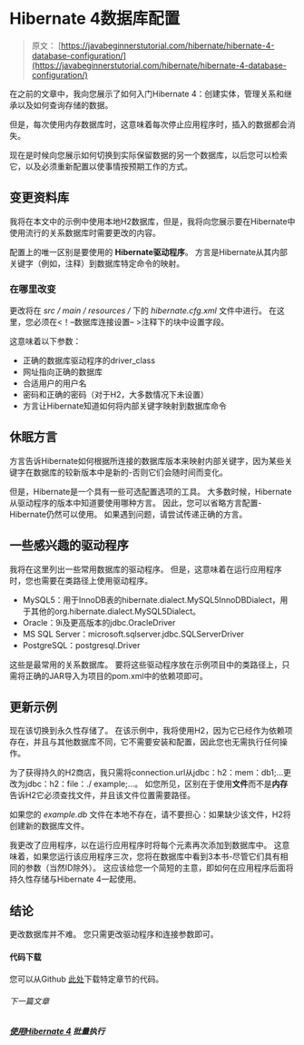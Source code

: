 # Hibernate 4数据库配置

> 原文： [https://javabeginnerstutorial.com/hibernate/hibernate-4-database-configuration/](https://javabeginnerstutorial.com/hibernate/hibernate-4-database-configuration/)

在之前的文章中，我向您展示了如何入门Hibernate 4：创建实体，管理关系和继承以及如何查询存储的数据。

但是，每次使用内存数据库时，这意味着每次停止应用程序时，插入的数据都会消失。

现在是时候向您展示如何切换到实际保留数据的另一个数据库，以后您可以检索它，以及必须重新配置以使事情按预期工作的方式。

## 变更资料库

我将在本文中的示例中使用本地H2数据库，但是，我将向您展示要在Hibernate中使用流行的关系数据库时需要更改的内容。

配置上的唯一区别是要使用的 **Hibernate驱动程序**。 方言是Hibernate从其内部关键字（例如，注释）到数据库特定命令的映射。

### 在哪里改变

更改将在 *src / main / resources /* 下的 *hibernate.cfg.xml* 文件中进行。 在这里，您必须在<！–数据库连接设置– >注释下的块中设置字段。

这意味着以下参数：

*   正确的数据库驱动程序的driver_class
*   网址指向正确的数据库
*   合适用户的用户名
*   密码和正确的密码（对于H2，大多数情况下未设置）
*   方言让Hibernate知道如何将内部关键字映射到数据库命令

## 休眠方言

方言告诉Hibernate如何根据所连接的数据库版本来映射内部关键字，因为某些关键字在数据库的较新版本中是新的-否则它们会随时间而变化。

但是，Hibernate是一个具有一些可选配置选项的工具。 大多数时候，Hibernate从驱动程序的版本中知道要使用哪种方言。 因此，您可以省略方言配置-Hibernate仍然可以使用。 如果遇到问题，请尝试传递正确的方言。

## 一些感兴趣的驱动程序

我将在这里列出一些常用数据库的驱动程序。 但是，这意味着在运行应用程序时，您也需要在类路径上使用驱动程序。

*   MySQL5：用于InnoDB表的hibernate.dialect.MySQL5InnoDBDialect，用于其他的org.hibernate.dialect.MySQL5Dialect。
*   Oracle：9i及更高版本的jdbc.OracleDriver
*   MS SQL Server：microsoft.sqlserver.jdbc.SQLServerDriver
*   PostgreSQL：postgresql.Driver

这些是最常用的关系数据库。 要将这些驱动程序放在示例项目中的类路径上，只需将正确的JAR导入为项目的pom.xml中的依赖项即可。

## 更新示例

现在该切换到永久性存储了。 在该示例中，我将使用H2，因为它已经作为依赖项存在，并且与其他数据库不同，它不需要安装和配置，因此您也无需执行任何操作。

为了获得持久的H2商店，我只需将connection.url从jdbc：h2：mem：db1;…更改为jdbc：h2：file：./ example;…。 如您所见，区别在于使用**文件**而不是**内存**告诉H2它必须查找文件，并且该文件位置需要路径。

如果您的 *example.db* 文件在本地不存在，请不要担心：如果缺少该文件，H2将创建新的数据库文件。

我更改了应用程序，以在运行应用程序时将每个元素再次添加到数据库中。 这意味着，如果您运行该应用程序三次，您将在数据库中看到3本书-尽管它们具有相同的参数（当然ID除外）。 这应该给您一个简短的主意，即如何在应用程序后面将持久性存储与Hibernate 4一起使用。

## 结论

更改数据库并不难。 您只需更改驱动程序和连接参数即可。

#### 代码下载

您可以从Github [此处](https://github.com/JBTAdmin/Hibernate)下载特定章节的代码。

###### 下一篇文章

##### [使用Hibernate 4](https://javabeginnerstutorial.com/hibernate/batch-execution-with-hibernate-4/ "Batch execution with Hibernate 4") 批量执行
